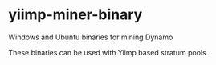# yiimp-miner-binary
Windows and Ubuntu binaries for mining Dynamo

These binaries can be used with Yiimp based stratum pools.

